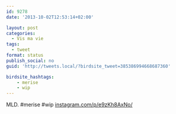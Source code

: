 ```yaml
---
id: 9278
date: '2013-10-02T12:53:14+02:00'

layout: post
categories:
  - Vis ma vie
tags:
  - tweet
format: status
publish_social: no
guid: 'http://tweets.local/?birdsite_tweet=385386994668687360'

birdsite_hashtags:
    - merise
    - wip
---
```


MLD. #merise #wip [instagram.com/p/e9zKh8AxNo/](http://instagram.com/p/e9zKh8AxNo/)